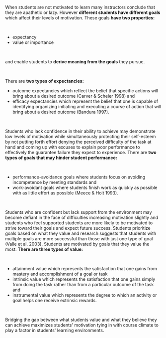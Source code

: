 <p><span style=font-weight: 400;>When students are not motivated to learn many instructors conclude that they are apathetic or lazy. However </span><strong>different students have different goals</strong><span style=font-weight: 400;> which affect their levels of motivation. These goals </span><strong>have two properties:</strong></p>  <p> </p>  <ul>  <li style=font-weight: 400;><span style=font-weight: 400;>expectancy</span></li>  <li style=font-weight: 400;><span style=font-weight: 400;>value or importance</span></li>  </ul>  <p> </p>  <p><span style=font-weight: 400;>and enable students to </span><strong>derive meaning from the goals</strong><span style=font-weight: 400;> they pursue. </span></p>  <p> </p>  <p><span style=font-weight: 400;>There are </span><strong>two types of expectancies:</strong></p>  <ul>  <li style=font-weight: 400;> <span style=font-weight: 400;>outcome expectancies</span><span style=font-weight: 400;> which reflect the belief that specific actions will bring about a desired outcome (Carver &amp; Scheier 1998) and</span> </li>  <li style=font-weight: 400;> <span style=font-weight: 400;>efficacy expectancies</span><span style=font-weight: 400;> which represent the belief that one is capable of identifying organizing initiating and executing a course of action that will bring about a desired outcome (Bandura 1997).</span> </li>  </ul>  <p> </p>  <p><span style=font-weight: 400;>Students who lack confidence in their ability to achieve may demonstrate low levels of motivation while simultaneously protecting their self-esteem by not putting forth effort denying the perceived difficulty of the task at hand and coming up with excuses to explain poor performance to effectively the guarantee failure they expect to experience. There are </span><strong>two types of goals that may hinder student performance:</strong></p>  <p> </p>  <ul>  <li style=font-weight: 400;> <span style=font-weight: 400;>performance-avoidance goals</span><span style=font-weight: 400;> where students focus on avoiding incompetence by meeting standards and</span> </li>  <li style=font-weight: 400;> <span style=font-weight: 400;>work-avoidant goals</span><span style=font-weight: 400;> where students finish work as quickly as possible with as little effort as possible (Meece &amp; Holt 1993).</span> </li>  </ul>  <p> </p>  <p><span style=font-weight: 400;>Students who are confident but lack support from the environment may become defiant in the face of difficulties increasing motivation slightly and students who feel supported students are more likely to be motivated to strive toward their goals and expect future success. Students prioritize goals based on what they value and research suggests that students with multiple goals are more successful than those with just one type of goal (Valle et al. 2003). Students are motivated by goals that they value the most. </span><strong>There are three types of value:</strong></p>  <p> </p>  <ul>  <li style=font-weight: 400;> <span style=font-weight: 400;>attainment value</span><span style=font-weight: 400;> which represents the satisfaction that one gains from mastery and accomplishment of a goal or task</span> </li>  <li style=font-weight: 400;> <span style=font-weight: 400;>intrinsic value</span><span style=font-weight: 400;> which represents the satisfaction that one gains simply from doing the task rather than from a particular outcome of the task and</span> </li>  <li style=font-weight: 400;> <span style=font-weight: 400;>instrumental value</span><span style=font-weight: 400;> which represents the degree to which an activity or goal helps one receive extrinsic rewards.</span> </li>  </ul>  <p> </p>  <p><span style=font-weight: 400;>Bridging the gap between what students value and what they believe they can achieve maximizes students' motivation tying in with course climate to play a factor in students' learning environments.</span></p>